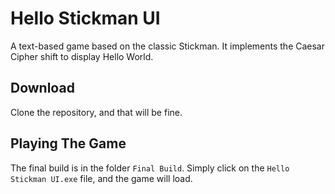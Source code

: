 # Hello Stickman UI
A text-based game based on the classic Stickman. It implements the Caesar Cipher shift to display Hello World.

## Download
Clone the repository, and that will be fine. 

## Playing The Game
The final build is in the folder `Final Build`. Simply click on the `Hello Stickman UI.exe` file, and the game will load.
